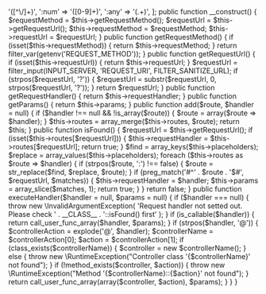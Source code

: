 <?php

namespace Core\Framework;

final class Router {

    protected $routes = [];
    protected $requestUrl;
    protected $requestMethod;
    protected $requestHandler;
    protected $params = [];
    protected $placeholders = [
        ':seg' => '([^\/]+)',
        ':num' => '([0-9]+)',
        ':any' => '(.+)',
    ];

    public function __construct() {
        $requestMethod = $this->getRequestMethod();
        $requestUrl = $this->getRequestUrl();
        $this->requestMethod = $requestMethod;
        $this->requestUrl = $requestUrl;
    }

    public function getRequestMethod() {
        if (isset($this->requestMethod)) {
            return $this->requestMethod;
        }
        return filter_var(getenv('REQUEST_METHOD'));
    }

    public function getRequestUrl() {
        if (isset($this->requestUrl)) {
            return $this->requestUrl;
        }
        $requestUrl = filter_input(INPUT_SERVER, 'REQUEST_URI', FILTER_SANITIZE_URL);
        if (strpos($requestUrl, '?')) {
            $requestUrl = substr($requestUrl, 0, strpos($requestUrl, '?'));
        }
        return $requestUrl;
    }

    public function getRequestHandler() {
        return $this->requestHandler;
    }

    public function getParams() {
        return $this->params;
    }

    public function add($route, $handler = null) {
        if ($handler !== null && !is_array($route)) {
            $route = array($route => $handler);
        }
        $this->routes = array_merge($this->routes, $route);
        return $this;
    }

    public function isFound() {
        $requestUrl = $this->getRequestUrl();
        if (isset($this->routes[$requestUrl])) {
            $this->requestHandler = $this->routes[$requestUrl];
            return true;
        }
        $find = array_keys($this->placeholders);
        $replace = array_values($this->placeholders);
        foreach ($this->routes as $route => $handler) {
            if (strpos($route, ':') !== false) {
                $route = str_replace($find, $replace, $route);
            }
            if (preg_match('#^' . $route . '$#', $requestUrl, $matches)) {
                $this->requestHandler = $handler;
                $this->params = array_slice($matches, 1);
                return true;
            }
        }

        return false;
    }

    public function executeHandler($handler = null, $params = null) {
        if ($handler === null) {
            throw new \InvalidArgumentException(
            'Request handler not setted out. Please check ' . __CLASS__ . '::isFound() first'
            );
        }

        if (is_callable($handler)) {
            return call_user_func_array($handler, $params);
        }
        if (strpos($handler, '@')) {
            $controllerAction = explode('@', $handler);
            $controllerName = $controllerAction[0];
            $action = $controllerAction[1];
            if (class_exists($controllerName)) {
                $controller = new $controllerName();
            } else {
                throw new \RuntimeException("Controller class '{$controllerName}' not found");
            }
            if (!method_exists($controller, $action)) {
                throw new \RuntimeException("Method '{$controllerName}::{$action}' not found");
            }

            return call_user_func_array(array($controller, $action), $params);
        }
    }

}
